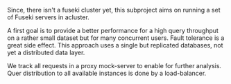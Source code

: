 Since, there isn't a fuseki cluster yet, this subproject aims on running
a set of Fuseki servers in acluster. 

A first goal is to provide a better performance for a high query throughput
on a rather small dataset but for many concurrent users. Fault tolerance is
a great side effect. This approach uses a single but replicated databases, not
yet a distributed data layer. 

We track all requests in a proxy mock-server to enable for further analysis. 
Quer distribution to all available instances is done by a load-balancer.
